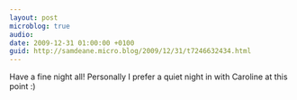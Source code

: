 ```yaml
---
layout: post
microblog: true
audio: 
date: 2009-12-31 01:00:00 +0100
guid: http://samdeane.micro.blog/2009/12/31/t7246632434.html
---
```

Have a fine night all! Personally I prefer a quiet night in with Caroline at this point :)
